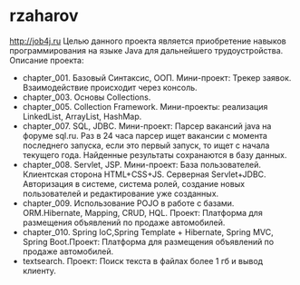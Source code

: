 # rzaharov
http://job4j.ru
Целью данного проекта является приобретение навыков программирования на языке Java для дальнейшего трудоустройства.
Описание проекта:
 - chapter_001. Базовый Синтаксис, ООП. Мини-проект: Трекер заявок. Взаимодействие происходит через консоль.
 - chapter_003. Основы Collections.
 - chapter_005. Collection Framework. Мини-проекты: реализация LinkedList, ArrayList, HashMap.
 - chapter_007. SQL, JDBC. Мини-проект: Парсер вакансий java на форуме sql.ru. Раз в 24 часа парсер ищет вакансии с момента последнего запуска, если это первый запуск, то ищет с начала текущего года.
Найденные результаты сохранаются в базу данных.
 - chapter_008. Servlet, JSP. Мини-проект: База пользователей. Клиентская сторона HTML+CSS+JS. Серверная Servlet+JDBC. Авторизация в системе, система ролей, создание новых пользователей и редактирование уже созданных.
 - chapter_009. Использование POJO в работе с базами. ORM.Hibernate, Mapping, CRUD, HQL. Проект: Платформа для размещения объявлений по продаже автомобилей.
 - chapter_010. Spring IoC,Spring Template + Hibernate, Spring MVC, Spring Boot.Проект: Платформа для размещения объявлений по продаже автомобилей.
 - textsearch. Проект: Поиск текста в файлах более 1 гб и вывод клиенту.
